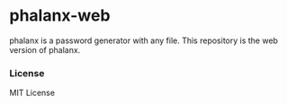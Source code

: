 # phalanx-web
phalanx is a password generator with any file.
This repository is the web version of phalanx.

### License
MIT License
